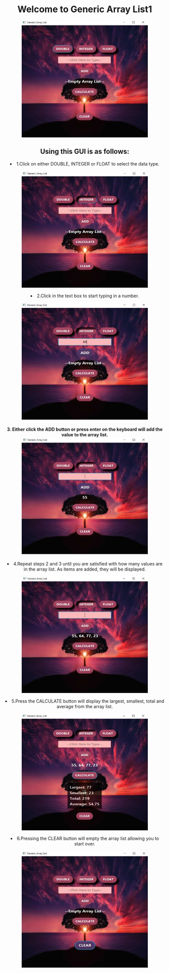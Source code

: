 
<h1 align="center">Welcome to Generic Array List1</h1>

<p align="center">
<img src=/images/main_image.jpg>
</p>

<h2 align="center">Using this GUI is as follows:</h2>

<li align="center">
    1.Click on either DOUBLE, INTEGER or FLOAT to select the data type.
<p align="center"><img src=/images/number_type.jpg></p>
  <!-- ![number image](/images/number_type.jpg "Selecting Number Type") -->
</li>

<li align="center">
  2.Click in the text box to start typing in a number.

<p align="center"><img src=/images/add_number.jpg></p>
  <!-- ![add number image](/images/add_number.jpg "Typing in the textbox") -->
</li>

<h4 align="center">
    3. Either click the ADD button or press enter on the keyboard will add the value to the array list.
<br>
<img src=/images/added.jpg>
  <!-- ![added image](/images/added.jpg "Value added") -->
</h4>

<li align="center">
  4.Repeat steps 2 and 3 until you are satisfied with how many values are in the array list.
    As items are added, they will be displayed.
<p align="center"><img src=/images/add_more_numbers.jpg></p>
  <!-- ![add more numbers image](/images/add_more_numbers.jpg "Add more values") -->
</li>

<li align="center">
    5.Press the CALCULATE button will display the largest, smallest, total and average from the array list.
    <p align="center"><img src=/images/calculate.jpg></p>
    <!-- ![calculate image](/images/calculate.jpg "Calculate array list") -->
</li>

<li align="center">
    6.Pressing the CLEAR button will empty the array list allowing you to start over.
<p align="center"><img src=/images/clear.jpg></p>
    <!-- ![clear image](/images/clear.jpg "Clearing everything") -->
</li>


<!-- For more details see [GitHub Flavored Markdown](https://guides.github.com/features/mastering-markdown/). -->
<!-- You can use the [editor on GitHub](https://github.com/zuki07/Generic_array_list1/edit/gh-pages/index.md) to maintain and preview the content for your website in Markdown files. -->
